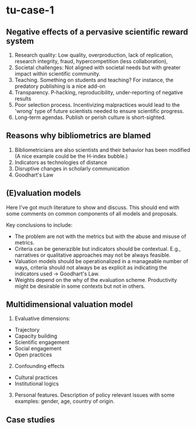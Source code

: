 # tu-case-1

## Negative effects of a pervasive scientific reward system
 
1. Research quality: Low quality, overproduction, lack of replication, research integrity, fraud, hypercompetition (less collaboration),
2. Societal challenges: Not aligned with societal needs but with greater impact within scientific community.
3. Teaching. Something on students and teaching? For instance, the predatory publishing is a nice add-on
4. Transparency. P-hacking, reproducibility, under-reporting of negative results
5. Poor selection process. Incentivizing malpractices would lead to the 'wrong' type of future scientists needed to ensure scientific progress.
6. Long-term agendas. Publish or perish culture is short-sighted.

## Reasons why bibliometrics are blamed

1. Bibliometricians are also scientists and their behavior has been modified (A nice example could be the H-index bubble.)
2. Indicators as technologies of distance
3. Disruptive changes in scholarly communication
4. Goodhart's Law

## (E)valuation models 

Here I've got much literature to show and discuss. This should end with some comments on common components of all models and proposals.

Key conclusions to include:

- The problem are not with the metrics but with the abuse and misuse of metrics. 
- Criteria can be generazible but indicators should be contextual. E.g., narratives or qualitative approaches may not be always feasible.
- Valuation models should be operationalized in a manageable number of ways, criteria should not always be as explicit as indicating the indicators used -> Goodhart's Law.
- Weights depend on the why of the evaluation scheme. Productivity might be desirable in some contexts but not in others.

## Multidimensional valuation model 

1. Evaluative dimensions:
  - Trajectory
  - Capacity building
  - Scientific engagement
  - Social engagement
  - Open practices

2. Confounding effects
  - Cultural practices
  - Institutional logics

3. Personal features. Description of policy relevant issues with some examples: gender, age, country of origin.

## Case studies


